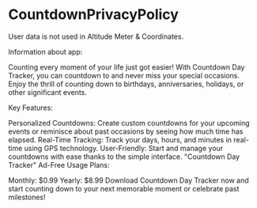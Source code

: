 # CountdownPrivacyPolicy

User data is not used in Altitude Meter & Coordinates.

Information about app:

Counting every moment of your life just got easier! With Countdown Day Tracker, you can countdown to and never miss your special occasions. Enjoy the thrill of counting down to birthdays, anniversaries, holidays, or other significant events.

Key Features:

Personalized Countdowns: Create custom countdowns for your upcoming events or reminisce about past occasions by seeing how much time has elapsed.
Real-Time Tracking: Track your days, hours, and minutes in real-time using GPS technology.
User-Friendly: Start and manage your countdowns with ease thanks to the simple interface.
"Countdown Day Tracker" Ad-Free Usage Plans:

Monthly: $0.99
Yearly: $8.99
Download Countdown Day Tracker now and start counting down to your next memorable moment or celebrate past milestones!
